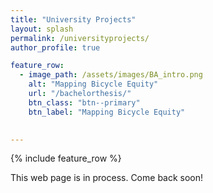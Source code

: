```yaml
---
title: "University Projects"
layout: splash
permalink: /universityprojects/
author_profile: true

feature_row:
  - image_path: /assets/images/BA_intro.png
    alt: "Mapping Bicycle Equity"
    url: "/bachelorthesis/"
    btn_class: "btn--primary"
    btn_label: "Mapping Bicycle Equity"

       
---
```


{% include feature_row %}

This web page is in process. Come back soon!
